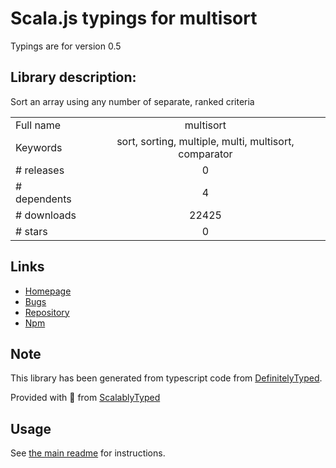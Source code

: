 
# Scala.js typings for multisort

Typings are for version 0.5

## Library description:
Sort an array using any number of separate, ranked criteria

|                    |                 |
| ------------------ | :-------------: |
| Full name          | multisort |
| Keywords           | sort, sorting, multiple, multi, multisort, comparator |
| # releases         | 0 |
| # dependents       | 4 |
| # downloads        | 22425 |
| # stars            | 0 |

## Links
- [Homepage](https://github.com/peterkhayes/multisort)
- [Bugs](https://github.com/peterkhayes/multisort/issues)
- [Repository](https://github.com/peterkhayes/multisort)
- [Npm](https://www.npmjs.com/package/multisort)
    


## Note
This library has been generated from typescript code from [DefinitelyTyped](https://definitelytyped.org).

Provided with :purple_heart: from [ScalablyTyped](https://github.com/oyvindberg/ScalablyTyped)

## Usage
See [the main readme](../../readme.md) for instructions.


